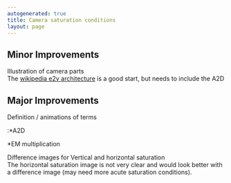 ```yaml
---
autogenerated: true
title: Camera saturation conditions
layout: page
---
```


## Minor Improvements

Illustration of camera parts  
The [wikipedia e2v
architecture](https://en.wikipedia.org/wiki/File:EMCCD2_color_en.svg) is
a good start, but needs to include the A2D

## Major Improvements

Definition / animations of terms  

:\*A2D

\*EM multiplication  

<!-- -->

Difference images for Vertical and horizontal saturation  
The horizontal saturation image is not very clear and would look better
with a difference image (may need more acute saturation conditions).
